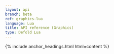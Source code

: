 ```yaml
---
layout: api
branch: beta
ref: graphics-lua
language: Lua
title: API reference (Graphics)
type: Defold Lua
---
```

{% include anchor_headings.html html=content %}